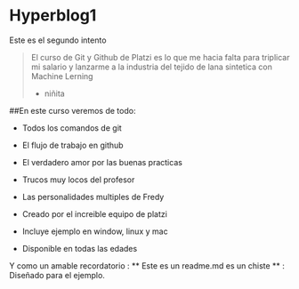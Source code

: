 # Hyperblog1
Este es el segundo intento
>El curso de Git y Github de Platzi es lo que me hacia falta para triplicar mi salario y lanzarme a la industria del tejido de lana sintetica con Machine Lerning
>- niñita

##En este curso veremos de todo:
* Todos los comandos de git
* El flujo de trabajo en github
* El verdadero amor por las buenas practicas
* Trucos muy locos del profesor
* Las personalidades multiples de Fredy
* Creado por el increible equipo de platzi

* Incluye ejemplo en window, linux y mac
* Disponible en todas las edades

Y como un amable recordatorio : ** Este es un readme.md es un chiste ** : Diseñado para el ejemplo.
